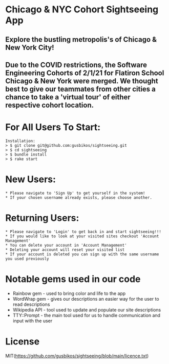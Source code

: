 # Chicago & NYC Cohort Sightseeing App
## Explore the bustling metropolis's of Chicago & New York City!
## Due to the COVID restrictions, the Software Engineering Cohorts of 2/1/21 for Flatiron School Chicago & New York were merged. We thought best to give our teammates from other cities a chance to take a 'virtual tour' of either respective cohort location.

# For All Users To Start:
    Installation:
    > $ git clone git@github.com:gusbikos/sightseeing.git
    > $ cd sightseeing
    > $ bundle install
    > $ rake start

# New Users:
    * Please navigate to 'Sign Up' to get yourself in the system!
    * If your chosen username already exists, please choose another.

# Returning Users:
    * Please navigate to 'Login' to get back in and start sightseeing!!!
    * If you would like to look at your visited sites checkout 'Account Management'
    * You can delete your account in 'Account Management'
    * Deleting your account will reset your visited list
    * If your account is deleted you can sign up with the same username you used previously

# Notable gems used in our code
  * Rainbow gem - used to bring color and life to the app
  * WordWrap gem - gives our descriptions an easier way for the user to read descriptions
  * Wikipedia API - tool used to update and populate our site descriptions
  * TTY::Prompt - the main tool used for us to handle communication and input with the user

# License
MIT(https://github.com/gusbikos/sightseeing/blob/main/licence.txt)
